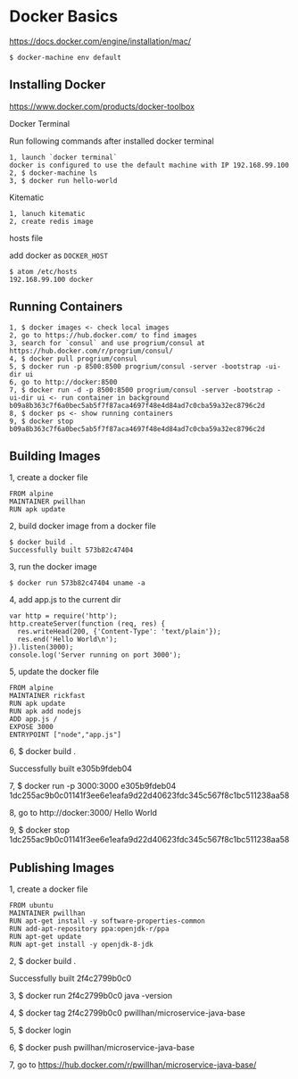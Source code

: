 # Docker Basics

https://docs.docker.com/engine/installation/mac/

```
$ docker-machine env default
```

## Installing Docker

https://www.docker.com/products/docker-toolbox

Docker Terminal

Run following commands after installed docker terminal
```
1, launch `docker terminal`
docker is configured to use the default machine with IP 192.168.99.100
2, $ docker-machine ls
3, $ docker run hello-world
```

Kitematic
```
1, lanuch kitematic
2, create redis image
```

hosts file

add docker as `DOCKER_HOST`
```
$ atom /etc/hosts
192.168.99.100 docker
```

## Running Containers

```
1, $ docker images <- check local images
2, go to https://hub.docker.com/ to find images
3, search for `consul` and use progrium/consul at https://hub.docker.com/r/progrium/consul/
4, $ docker pull progrium/consul
5, $ docker run -p 8500:8500 progrium/consul -server -bootstrap -ui-dir ui
6, go to http://docker:8500
7, $ docker run -d -p 8500:8500 progrium/consul -server -bootstrap -ui-dir ui <- run container in background
b09a8b363c7f6a0bec5ab5f7f87aca4697f48e4d84ad7c0cba59a32ec8796c2d
8, $ docker ps <- show running containers
9, $ docker stop b09a8b363c7f6a0bec5ab5f7f87aca4697f48e4d84ad7c0cba59a32ec8796c2d
```

## Building Images

1, create a docker file
```
FROM alpine
MAINTAINER pwillhan
RUN apk update
```

2, build docker image from a docker file
```
$ docker build .
Successfully built 573b82c47404
```

3, run the docker image
```
$ docker run 573b82c47404 uname -a
```

4, add app.js to the current dir
```
var http = require('http');
http.createServer(function (req, res) {
  res.writeHead(200, {'Content-Type': 'text/plain'});
  res.end('Hello World\n');
}).listen(3000);
console.log('Server running on port 3000');
```

5, update the docker file
```
FROM alpine
MAINTAINER rickfast
RUN apk update
RUN apk add nodejs
ADD app.js /
EXPOSE 3000
ENTRYPOINT ["node","app.js"]
```

6, $ docker build .

Successfully built e305b9fdeb04

7, $ docker run -p 3000:3000 e305b9fdeb04
1dc255ac9b0c01141f3ee6e1eafa9d22d40623fdc345c567f8c1bc511238aa58

8, go to http://docker:3000/
Hello World

9, $ docker stop 1dc255ac9b0c01141f3ee6e1eafa9d22d40623fdc345c567f8c1bc511238aa58

## Publishing Images

1, create a docker file
```
FROM ubuntu
MAINTAINER pwillhan
RUN apt-get install -y software-properties-common
RUN add-apt-repository ppa:openjdk-r/ppa
RUN apt-get update
RUN apt-get install -y openjdk-8-jdk
```

2, $ docker build .

Successfully built 2f4c2799b0c0

3, $ docker run 2f4c2799b0c0 java -version

4, $ docker tag 2f4c2799b0c0 pwillhan/microservice-java-base

5, $ docker login

6, $ docker push pwillhan/microservice-java-base

7, go to https://hub.docker.com/r/pwillhan/microservice-java-base/

